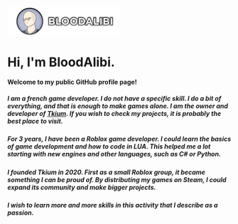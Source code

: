 <img src="https://github.com/BloodAlibi/BloodAlibi/blob/main/brand_bloodalibi_git.png" width=50% height=50%>

# Hi, I'm BloodAlibi.

#### Welcome to my public GitHub profile page!

##### I am a french game developer. I do not have a specific skill. I do a bit of everything, and that is enough to make games alone. I am the owner and developer of [Tkium](https://www.tkium.com). If you wish to check my projects, it is probably the best place to visit.
##### For 3 years, I have been a Roblox game developer. I could learn the basics of game development and how to code in LUA. This helped me a lot starting with new engines and other languages, such as C# or Python.
##### I founded Tkium in 2020. First as a small Roblox group, it became something I can be proud of. By distributing my games on Steam, I could expand its community and make bigger projects.
##### I wish to learn more and more skills in this activity that I describe as a passion.
